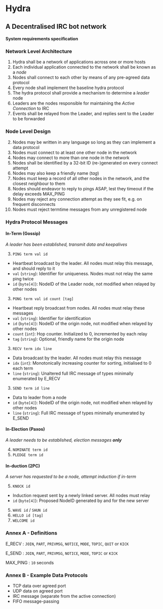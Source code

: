 # Hydra
## A Decentralised IRC bot network

#### System requirements specification

### Network Level Architecture
1. Hydra shall be a network of applications across one or more hosts
1. Each individual application connected to the network shall be known as a *node*
1. Nodes shall connect to each other by means of any pre-agreed data protocol
1. Every node shall implement the baseline hydra protocol
1. The hydra protocol shall provide a mechanism to determine a *leader* node
1. Leaders are the nodes responsible for maintaining the *Active Connection* to IRC
1. Events shall be relayed from the Leader, and replies sent to the Leader to be forwarded

### Node Level Design
2. Nodes may be written in any language so long as they can implement a data protocol
2. Nodes must connect to at least one other node in the network
2. Nodes may connect to more than one node in the network
2. Nodes shall be identified by a 32-bit ID (re-)generated on every connect attempt
2. Nodes may also keep a friendly name (*tag*)
2. Nodes must keep a record of all other nodes in the network, and the closest neighbour to them
2. Nodes should endeavor to reply to pings ASAP, lest they timeout if the delay exceeds MAX_PING
2. Nodes may reject any connection attempt as they see fit, e.g. on frequent disconnects
2. Nodes must reject termtime messages from any unregistered node

### Hydra Protocol Messages
#### In-Term (Gossip)
*A leader has been established, transmit data and keepalives*

3. `PING term val id`
  * Heartbeat broadcast by the leader. All nodes must relay this message, and should reply to it
  * `val` (`string`): Identifier for uniqueness. Nodes must not relay the same ping twice
  * `id` (`byte[4]`): NodeID of the Leader node, not modified when relayed by other nodes
3. `PONG term val id count [tag]`
  * Heartbeat reply broadcast from nodes. All nodes must relay these messages
  * `val` (`string`): Identifier for identification
  * `id` (`byte[4]`): NodeID of the origin node, not modified when relayed by other nodes
  * `count` (`int`): Hop counter. Initialized to 0, incremented by each relay
  * `tag` (`string`): Optional, friendly name for the origin node
3. `RECV term idx line`
  * Data broadcast by the leader. All nodes must relay this message
  * `idx` (`int`): Monotonically increasing counter for sorting, initialised to 0 each term
  * `line` (`string`): Unaltered full IRC message of types minimally enumerated by E_RECV
3. `SEND term id line`
  * Data to leader from a node
  * `id` (`byte[4]`): NodeID of the origin node, not modified when relayed by other nodes
  * `line` (`string`): Full IRC message of types minimally enumerated by E_SEND

#### In-Election (Paxos)
*A leader needs to be established, election messages ___only___*

4. `NOMINATE term id`
4. `PLEDGE term id`

#### In-duction (2PC)
*A server has requested to be a node, attempt induction if in-term*

5. `KNOCK id`
  * Induction request sent by a newly linked server. All nodes must relay
  * `id` (`byte[4]`): Proposed NodeID generated by and for the new server
5. `WAVE id` / `SHUN id`
5. `HELLO id [tag]`
5. `WELCOME id`

### Annex A - Definitions
E_RECV :
  `JOIN`, `PART`, `PRIVMSG`, `NOTICE`, `MODE`, `TOPIC`, `QUIT` or `KICK`

E_SEND :
  `JOIN`, `PART`, `PRIVMSG`, `NOTICE`, `MODE`, `TOPIC` or `KICK`

MAX_PING :
  `10` seconds
  
### Annex B - Example Data Protocols
* TCP data over agreed port
* UDP data on agreed port
* IRC message (separate from the active connection)
* FIFO message-passing
